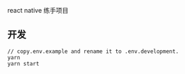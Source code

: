 react native 练手项目

## 开发

```
// copy.env.example and rename it to .env.development.
yarn
yarn start
```
